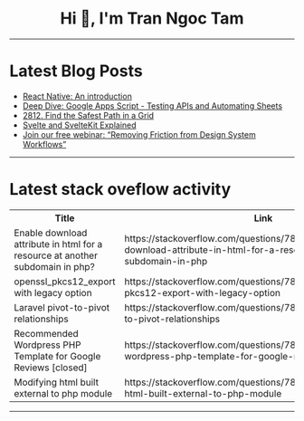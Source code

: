 <h1 align="center">Hi 👋, I'm Tran Ngoc Tam</h1>

---

# Latest Blog Posts 
<!-- BLOG-POST-LIST:START -->
- [React Native: An introduction](https://dev.to/jjuarez5/react-native-an-introduction-4l0f)
- [Deep Dive: Google Apps Script - Testing APIs and Automating Sheets](https://dev.to/mro_automation/deep-dive-google-apps-script-testing-apis-and-automating-sheets-khe)
- [2812. Find the Safest Path in a Grid](https://dev.to/karleb/2812-find-the-safest-path-in-a-grid-54i9)
- [Svelte and SvelteKit Explained](https://dev.to/kedzior_io/svelte-and-sveltekit-explained-3513)
- [Join our free webinar: “Removing Friction from Design System Workflows”](https://dev.to/uxpin/join-our-free-webinar-removing-friction-from-design-system-workflows-9me)
<!-- BLOG-POST-LIST:END -->

---

# Latest stack oveflow activity
<table>
  <tr><th>Title</th><th>Link</th></tr>
  <!-- STACKOVERFLOW:START --><tr><td>Enable download attribute in html for a resource at another subdomain in php?</td><td>https://stackoverflow.com/questions/78486517/enable-download-attribute-in-html-for-a-resource-at-another-subdomain-in-php</td></tr><tr><td>openssl_pkcs12_export with legacy option</td><td>https://stackoverflow.com/questions/78486464/openssl-pkcs12-export-with-legacy-option</td></tr><tr><td>Laravel pivot-to-pivot relationships</td><td>https://stackoverflow.com/questions/78486403/laravel-pivot-to-pivot-relationships</td></tr><tr><td>Recommended Wordpress PHP Template for Google Reviews [closed]</td><td>https://stackoverflow.com/questions/78486333/recommended-wordpress-php-template-for-google-reviews</td></tr><tr><td>Modifying html built external to php module</td><td>https://stackoverflow.com/questions/78486157/modifying-html-built-external-to-php-module</td></tr><!-- STACKOVERFLOW:END -->
</table>

---


